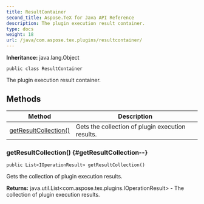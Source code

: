 ```yaml
---
title: ResultContainer
second_title: Aspose.TeX for Java API Reference
description: The plugin execution result container.
type: docs
weight: 18
url: /java/com.aspose.tex.plugins/resultcontainer/
---
```

**Inheritance:**
java.lang.Object
```
public class ResultContainer
```

The plugin execution result container.
## Methods

| Method | Description |
| --- | --- |
| [getResultCollection()](#getResultCollection--) | Gets the collection of plugin execution results. |
### getResultCollection() {#getResultCollection--}
```
public List<IOperationResult> getResultCollection()
```


Gets the collection of plugin execution results.

**Returns:**
java.util.List<com.aspose.tex.plugins.IOperationResult> - The collection of plugin execution results.
